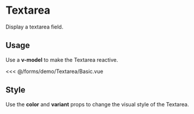 <script setup>
import Basic from './demo/Textarea/Basic.vue';
import Style from './demo/Textarea/Style.vue';
import Size from './demo/Textarea/Size.vue';
import Placeholder from './demo/Textarea/Placeholder.vue';
import Rows from './demo/Textarea/Rows.vue';
import Disabled from './demo/Textarea/Disabled.vue';
</script>

# Textarea

Display a textarea field.

## Usage

Use a **v-model** to make the Textarea reactive.

<DemoContainer>
  <Basic/>
</DemoContainer>

<<< @/forms/demo/Textarea/Basic.vue

## Style

Use the **color** and **variant** props to change the visual style of the Textarea.

<DemoContainer>
  <Style/>
</DemoContainer>

<<< @/forms/demo/Textarea/Style.vue

Besides all the colors from the **ui.colors object**, you can also use the **white** (default) and **gray** colors with their
pre-defined variants.

## Size

Use the **size** prop to change the size of the Textarea.

<DemoContainer>
  <Size/>
</DemoContainer>

<<< @/forms/demo/Textarea/Size.vue

## Placeholder

Use the **placeholder** prop to set a placeholder text.

<DemoContainer>
  <Placeholder/>
</DemoContainer>

<<< @/forms/demo/Textarea/Placeholder.vue

## Rows

Use the **rows** prop to set the number of rows of the Textarea.

<DemoContainer>
  <Rows/>
</DemoContainer>

<<< @/forms/demo/Textarea/Rows.vue

## Disabled

Use the **disabled** prop to disable the Textarea.

<DemoContainer>
  <Disabled/>
</DemoContainer>

<<< @/forms/demo/Textarea/Disabled.vue
